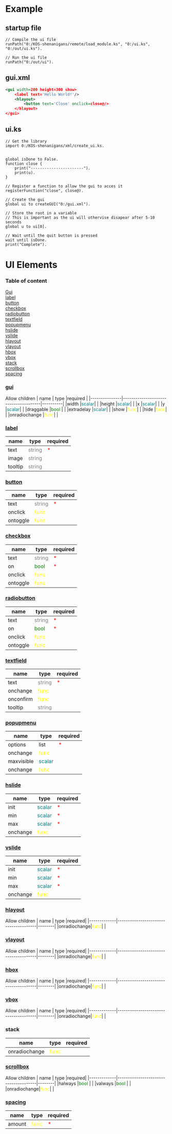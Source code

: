 
# Example
## startup file
```kos
// Compile the ui file
runPath("0:/KOS-shenanigans/remote/load_module.ks", "0:/ui.ks", "0:/out/ui.ks").

// Run the ui file
runPath("0:/out/ui").
```

## gui.xml
```xml
<gui width=200 height=300 show>
    <label text='Hello World!'/>
    <hlayout>
        <button text='Close' onclick=close@/>
    </hlayout>
</gui>
```

## ui.ks
```kos
// Get the library
import 0:/KOS-shenanigans/xml/create_ui.ks.


global isDone to False.
function close {
    print("-----------------------").
    print(u).
}

// Register a function to allow the gui to acces it
registerFunction("close", close@).

// Create the gui
global ui to createGUI("0:/gui.xml").

// Store the root in a variable
// This is important as the ui will othervise disapear after 5-10 seconds
global u to ui[0].

// Wait until the quit button is pressed
wait until isDone.
print("Complete").
```

# UI Elements
### Table of content
[Gui](#gui)\
[label](#label)\
[button](#button)\
[checkbox](#checkbox)\
[radiobutton](#radiobutton)\
[textfield](#textfield)\
[popupmenu](#popupmenu)\
[hslide](#hslide)\
[vslide](#vslide)\
[hlayout](#hlayout)\
[vlayout](#vlayout)\
[hbox](#hbox)\
[vbox](#vbox)\
[stack](#stack)\
[scrollbox](#scrollbox)\
[spacing](#spacing)

### [gui](https://ksp-kos.github.io/KOS/structures/gui_widgets/gui.html)
Allow children
| name          | type                                 |required |
|---------------|--------------------------------------|----------|
|width          |<span style="color:teal">scalar</span>|          |
|height         |<span style="color:teal">scalar</span>|          |
|x              |<span style="color:teal">scalar</span>|          |
|y              |<span style="color:teal">scalar</span>|          |
|draggable      |<span style="color:green">bool</span> |          |
|extradelay     |<span style="color:teal">scalar</span>|          |
|show           |<span style="color:yellow">func</span>|          |
|hide           |<span style="color:yellow">func</span>|          |
|onradiochange  |<span style="color:yellow">func</span>|          |
### [label](https://ksp-kos.github.io/KOS/structures/gui_widgets/label.html)
| name  | type                                 |required                        |
|-------|--------------------------------------|--------------------------------|
|text   |<span style="color:grey">string</span>|<span style="color:red">*</span>|
|image  |<span style="color:grey">string</span>|                                |
|tooltip|<span style="color:grey">string</span>|                                |
### [button](https://ksp-kos.github.io/KOS/structures/gui_widgets/button.html)
| name   | type                                 |required                        |
|--------|--------------------------------------|--------------------------------|
|text    |<span style="color:grey">string</span>|<span style="color:red">*</span>|
|onclick |<span style="color:yellow">func</span>|                                |
|ontoggle|<span style="color:yellow">func</span>|                                |
### [checkbox](https://ksp-kos.github.io/KOS/structures/gui_widgets/box.html?highlight=checkbox#BOX:ADDCHECKBOX)
| name   | type                                 |required                        |
|--------|--------------------------------------|--------------------------------|
|text    |<span style="color:grey">string</span>|<span style="color:red">*</span>|
|on      |<span style="color:green">bool</span> |<span style="color:red">*</span>|
|onclick |<span style="color:yellow">func</span>|                                |
|ontoggle|<span style="color:yellow">func</span>|                                |
### [radiobutton](https://ksp-kos.github.io/KOS/structures/gui_widgets/box.html?highlight=radiobutton#BOX:ADDRADIOBUTTON)
| name   | type                                 |required                        |
|--------|--------------------------------------|--------------------------------|
|text    |<span style="color:grey">string</span>|<span style="color:red">*</span>|
|on      |<span style="color:green">bool</span> |<span style="color:red">*</span>|
|onclick |<span style="color:yellow">func</span>|                                |
|ontoggle|<span style="color:yellow">func</span>|                                |
### [textfield](https://ksp-kos.github.io/KOS/structures/gui_widgets/textfield.html)
| name    | type                                 |required                        |
|---------|--------------------------------------|--------------------------------|
|text     |<span style="color:grey">string</span>|<span style="color:red">*</span>|
|onchange |<span style="color:yellow">func</span>|                                |
|onconfirm|<span style="color:yellow">func</span>|                                |
|tooltip  |<span style="color:grey">string</span>|                                |
### [popupmenu](https://ksp-kos.github.io/KOS/structures/gui_widgets/popupmenu.html)
| name     | type                                 |required                        |
|----------|--------------------------------------|--------------------------------|
|options   |list                                  |<span style="color:red">*</span>|
|onchange  |<span style="color:yellow">func</span>|                                |
|maxvisible|<span style="color:teal">scalar</span>|                                |
|onchange|<span style="color:yellow">func</span>  |                                |
### [hslide](https://ksp-kos.github.io/KOS/structures/gui_widgets/slider.html)
| name   | type                                 |required                        |
|--------|--------------------------------------|--------------------------------|
|init    |<span style="color:teal">scalar</span>|<span style="color:red">*</span>|
|min     |<span style="color:teal">scalar</span>|<span style="color:red">*</span>|
|max     |<span style="color:teal">scalar</span>|<span style="color:red">*</span>|
|onchange|<span style="color:yellow">func</span>|                                |
### [vslide](https://ksp-kos.github.io/KOS/structures/gui_widgets/slider.html)
| name   | type                                 |required                        |
|--------|--------------------------------------|--------------------------------|
|init    |<span style="color:teal">scalar</span>|<span style="color:red">*</span>|
|min     |<span style="color:teal">scalar</span>|<span style="color:red">*</span>|
|max     |<span style="color:teal">scalar</span>|<span style="color:red">*</span>|
|onchange|<span style="color:yellow">func</span>|                                |
### [hlayout](https://ksp-kos.github.io/KOS/structures/gui_widgets/box.html?highlight=hlayout#BOX:ADDHLAYOUT)
Allow children
| name        | type                                 |required|
|-------------|--------------------------------------|--------|
|onradiochange|<span style="color:yellow">func</span>|        |
### [vlayout](https://ksp-kos.github.io/KOS/structures/gui_widgets/box.html?highlight=hlayout#BOX:ADDVLAYOUT)
Allow children
| name        | type                                 |required|
|-------------|--------------------------------------|--------|
|onradiochange|<span style="color:yellow">func</span>|        |
### [hbox](https://ksp-kos.github.io/KOS/structures/gui_widgets/box.html?highlight=hlayout#BOX:ADDHBOX)
Allow children
| name        | type                                 |required|
|-------------|--------------------------------------|--------|
|onradiochange|<span style="color:yellow">func</span>|        |
### [vbox](https://ksp-kos.github.io/KOS/structures/gui_widgets/box.html?highlight=hlayout#BOX:ADDVBOX)
Allow children
| name        | type                                 |required|
|-------------|--------------------------------------|--------|
|onradiochange|<span style="color:yellow">func</span>|        |
### stack
| name        | type                                 |required|
|-------------|--------------------------------------|--------|
|onradiochange|<span style="color:yellow">func</span>|        |
### [scrollbox](https://ksp-kos.github.io/KOS/structures/gui_widgets/scrollbox.html)
Allow children
| name        | type                                 |required|
|-------------|--------------------------------------|--------|
|halways      |<span style="color:green">bool</span> |        |
|valways      |<span style="color:green">bool</span> |        |
|onradiochange|<span style="color:yellow">func</span>|        |

### [spacing](https://ksp-kos.github.io/KOS/structures/gui_widgets/spacing.html)
| name | type                                 |required                        |
|------|--------------------------------------|--------------------------------|
|amount|<span style="color:yellow">func</span>|<span style="color:red">*</span>|